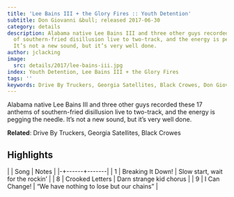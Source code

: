 ```yaml
---
title: 'Lee Bains III + the Glory Fires :: Youth Detention'
subtitle: Don Giovanni &bull; released 2017-06-30
category: details
description: Alabama native Lee Bains III and three other guys recorded these 17 anthems
  of southern-fried disillusion live to two-track, and the energy is pegging the needle.
  It’s not a new sound, but it’s very well done.
author: jclacking
image:
  src: details/2017/lee-bains-iii.jpg
index: Youth Detention, Lee Bains III + the Glory Fires
tags: ''
keywords: Drive By Truckers, Georgia Satellites, Black Crowes, Don Giovanni
---
```

Alabama native Lee Bains III and three other guys recorded these 17 anthems of southern-fried disillusion live to two-track, and the energy is pegging the needle. It’s not a new sound, but it’s very well done.<!--more-->

**Related**: Drive By Truckers, Georgia Satellites, Black Crowes

## Highlights

| | Song | Notes |
|-+------+-------|
| 1 | Breaking It Down! | Slow start, wait for the rockin’ |
| 8 | Crooked Letters | Darn strange kid chorus |
| 9 | I Can Change! | “We have nothing to lose but our chains” |

